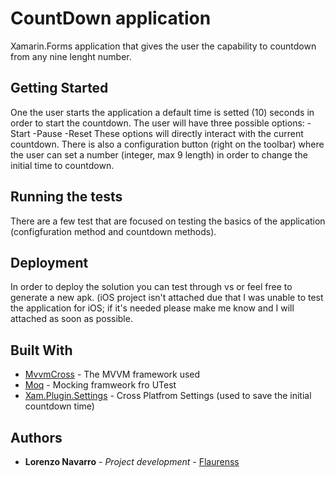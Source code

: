 # CountDown application

Xamarin.Forms application that gives the user the capability to countdown from any nine lenght number.

## Getting Started

One the user starts the application a default time is setted (10) seconds in order to start the countdown. The user will have three possible options:
-Start
-Pause
-Reset
These options will directly interact with the current countdown.
There is also a configuration button (right on the toolbar) where the user can set a number (integer, max 9 length) in order to change the initial time to countdown.

## Running the tests

There are a few test that are focused on testing the basics of the application (configfuration method and countdown methods).

## Deployment

In order to deploy the solution you can test through vs or feel free to generate a new apk.
(iOS project isn't attached due that I was unable to test the application for iOS; if it's needed please make me know and I will attached as soon as possible.

## Built With

* [MvvmCross](https://www.mvvmcross.com/) - The MVVM framework used
* [Moq](https://www.nuget.org/packages/moq/) - Mocking framweork fro UTest
* [Xam.Plugin.Settings](https://github.com/jamesmontemagno/SettingsPlugin) - Cross Platfrom Settings (used to save the initial countdown time)


## Authors

* **Lorenzo Navarro** - *Project development* - [Flaurenss](https://github.com/Flaurenss/)



